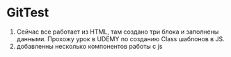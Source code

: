 # GitTest

1) Сейчас все работает из HTML, там создано три  блока и заполнены данными.
Прохожу урок в UDEMY по созданию Class шаблонов в JS.
2) добавленны несколько компонентов работы с js
